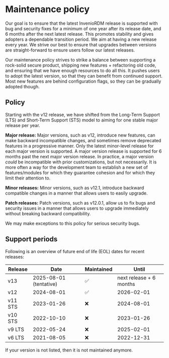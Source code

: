 # Maintenance policy

Our goal is to ensure that the latest InvenioRDM release is supported with bug and security fixes for a minimum of one year after its release date, and 6 months after the next latest release. This promotes stability and gives adopters a dependable transition period. We aim at having a new release every year. We strive our best to ensure that upgrades between versions are straight-forward to ensure users follow our latest releases.

Our maintenance policy strives to strike a balance between supporting a rock-solid secure product, shipping new features + refactoring old code, and ensuring that we have enough resources to do all this. It pushes users to adopt the latest version, so that they can benefit from continued support. Most new features are behind configuration flags, so they can be gradually adopted though.

## Policy

Starting with the v12 release, we have shifted from the Long-Term Support (LTS) and Short-Term Support (STS) model to aiming for one stable major release per year.

**Major release:** Major versions, such as v12, introduce new features, can make backward incompatible changes, and sometimes remove deprecated features in a progressive manner. Only the latest minor-level release for each major version is supported. A major version release is supported for 6 months past the next major version release. In practice, a major version *could* be incompatible with prior customizations, but not necessarily. It is more often a way for the development team to establish a new set of features/modules for which they guarantee cohesion and for which they limit their attention to.

**Minor releases:** Minor versions, such as v12.1, introduce backward compatible changes in a manner that allows users to easily upgrade.

**Patch releases:** Patch versions, such as v12.0.1, allow us to fix bugs and security issues in a manner that allows users to upgrade immediately without breaking backward compatibility.

We may make exceptions to this policy for serious security bugs.

## Support periods

Following is an overview of future end of life (EOL) dates for recent releases:

| Release | Date                   | Maintained | Until                                              |
| ------- | ---------------------- | ---------- | -------------------------------------------------- |
| v13     | 2025-08-01 (tentative) | ✅         | next release + 6 months                            |
| v12     | 2024-08-01             | ✅         | 2026-02-01                                         |
| v11 STS | 2023-01-26             | ❌         | 2024-08-01                                         |
| v10 STS | 2022-10-10             | ❌         | 2023-01-26                                         |
| v9 LTS  | 2022-05-24             | ❌         | 2025-02-01                                         |
| v6 LTS  | 2021-08-05             | ❌         | 2022-12-31                                         |

If your version is not listed, then it is not maintained anymore.
